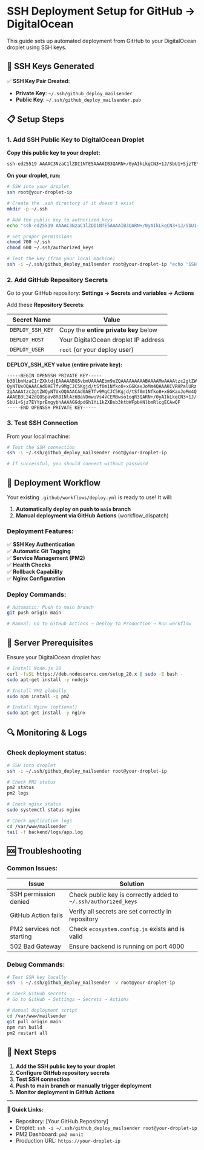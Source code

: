 # SSH Deployment Setup for GitHub → DigitalOcean

This guide sets up automated deployment from GitHub to your DigitalOcean droplet using SSH keys.

## 🔑 SSH Keys Generated

✅ **SSH Key Pair Created:**
- **Private Key**: `~/.ssh/github_deploy_mailsender`
- **Public Key**: `~/.ssh/github_deploy_mailsender.pub`

## 📋 Setup Steps

### 1. Add SSH Public Key to DigitalOcean Droplet

**Copy this public key to your droplet:**

```bash
ssh-ed25519 AAAAC3NzaC1lZDI1NTE5AAAAIB3QARN+/0yAIkLkqCN3+1J/SbU1+Sjz7EYYprEmgybh github-deploy-mailsender
```

**On your droplet, run:**

```bash
# SSH into your droplet
ssh root@your-droplet-ip

# Create the .ssh directory if it doesn't exist
mkdir -p ~/.ssh

# Add the public key to authorized_keys
echo "ssh-ed25519 AAAAC3NzaC1lZDI1NTE5AAAAIB3QARN+/0yAIkLkqCN3+1J/SbU1+Sjz7EYYprEmgybh github-deploy-mailsender" >> ~/.ssh/authorized_keys

# Set proper permissions
chmod 700 ~/.ssh
chmod 600 ~/.ssh/authorized_keys

# Test the key (from your local machine)
ssh -i ~/.ssh/github_deploy_mailsender root@your-droplet-ip "echo 'SSH key working!'"
```

### 2. Add GitHub Repository Secrets

Go to your GitHub repository: **Settings → Secrets and variables → Actions**

Add these **Repository Secrets**:

| Secret Name | Value |
|-------------|--------|
| `DEPLOY_SSH_KEY` | Copy the **entire private key** below |
| `DEPLOY_HOST` | Your DigitalOcean droplet IP address |
| `DEPLOY_USER` | `root` (or your deploy user) |

**DEPLOY_SSH_KEY value (entire private key):**

```
-----BEGIN OPENSSH PRIVATE KEY-----
b3BlbnNzaC1rZXktdjEAAAAABG5vbmUAAAAEbm9uZQAAAAAAAAABAAAAMwAAAAtzc2gtZW
QyNTUxOQAAACAd0AETfv9MgCJC5Kgjd/tSf0m1Nfko8+xGGKaxJoMm4QAAAKCVRHPalURz
2gAAAAtzc2gtZWQyNTUxOQAAACAd0AETfv9MgCJC5Kgjd/tSf0m1Nfko8+xGGKaxJoMm4Q
AAAEB3L242dQOSpav8R8INlAz6BaVDmwuVs4VCEMBwso1oqR3QARN+/0yAIkLkqCN3+1J/
SbU1+Sjz7EYYprEmgybhAAAAGGdpdGh1Yi1kZXBsb3ktbWFpbHNlbmRlcgECAwQF
-----END OPENSSH PRIVATE KEY-----
```

### 3. Test SSH Connection

From your local machine:

```bash
# Test the SSH connection
ssh -i ~/.ssh/github_deploy_mailsender root@your-droplet-ip

# If successful, you should connect without password
```

## 🚀 Deployment Workflow

Your existing `.github/workflows/deploy.yml` is ready to use! It will:

1. **Automatically deploy on push to `main` branch**
2. **Manual deployment via GitHub Actions** (workflow_dispatch)

### Deployment Features:

✅ **SSH Key Authentication**  
✅ **Automatic Git Tagging**  
✅ **Service Management (PM2)**  
✅ **Health Checks**  
✅ **Rollback Capability**  
✅ **Nginx Configuration**  

### Deploy Commands:

```bash
# Automatic: Push to main branch
git push origin main

# Manual: Go to GitHub Actions → Deploy to Production → Run workflow
```

## 🔧 Server Prerequisites

Ensure your DigitalOcean droplet has:

```bash
# Install Node.js 20
curl -fsSL https://deb.nodesource.com/setup_20.x | sudo -E bash -
sudo apt-get install -y nodejs

# Install PM2 globally
sudo npm install -g pm2

# Install Nginx (optional)
sudo apt-get install -y nginx
```

## 🔍 Monitoring & Logs

### Check deployment status:

```bash
# SSH into droplet
ssh -i ~/.ssh/github_deploy_mailsender root@your-droplet-ip

# Check PM2 status
pm2 status
pm2 logs

# Check nginx status
sudo systemctl status nginx

# Check application logs
cd /var/www/mailsender
tail -f backend/logs/app.log
```

## 🆘 Troubleshooting

### Common Issues:

| Issue | Solution |
|-------|----------|
| SSH permission denied | Check public key is correctly added to `~/.ssh/authorized_keys` |
| GitHub Action fails | Verify all secrets are set correctly in repository |
| PM2 services not starting | Check `ecosystem.config.js` exists and is valid |
| 502 Bad Gateway | Ensure backend is running on port 4000 |

### Debug Commands:

```bash
# Test SSH key locally
ssh -i ~/.ssh/github_deploy_mailsender -v root@your-droplet-ip

# Check GitHub secrets
# Go to GitHub → Settings → Secrets → Actions

# Manual deployment script
cd /var/www/mailsender
git pull origin main
npm run build
pm2 restart all
```

## 🎯 Next Steps

1. **Add the SSH public key to your droplet**
2. **Configure GitHub repository secrets**
3. **Test SSH connection**
4. **Push to main branch or manually trigger deployment**
5. **Monitor deployment in GitHub Actions**

---

**🔗 Quick Links:**
- Repository: [Your GitHub Repository]
- Droplet: `ssh -i ~/.ssh/github_deploy_mailsender root@your-droplet-ip`
- PM2 Dashboard: `pm2 monit`
- Production URL: `https://your-droplet-ip`